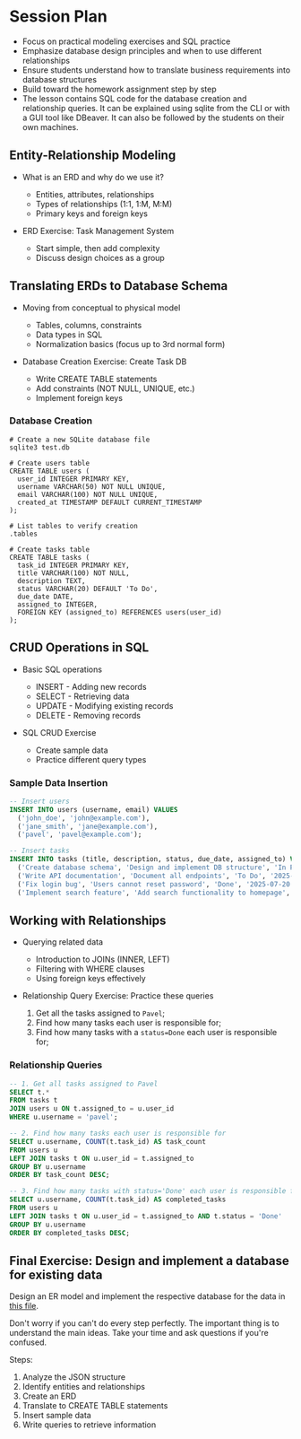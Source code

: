 # Session Plan

- Focus on practical modeling exercises and SQL practice
- Emphasize database design principles and when to use different relationships
- Ensure students understand how to translate business requirements into database structures
- Build toward the homework assignment step by step
- The lesson contains SQL code for the database creation and relationship queries. It can be explained using sqlite from the CLI or with a GUI tool like DBeaver. It can also be followed by the students on their own machines.

## Entity-Relationship Modeling

- What is an ERD and why do we use it?

  - Entities, attributes, relationships
  - Types of relationships (1:1, 1:M, M:M)
  - Primary keys and foreign keys

- ERD Exercise: Task Management System
  - Start simple, then add complexity
  - Discuss design choices as a group

## Translating ERDs to Database Schema

- Moving from conceptual to physical model

  - Tables, columns, constraints
  - Data types in SQL
  - Normalization basics (focus up to 3rd normal form)

- Database Creation Exercise: Create Task DB
  - Write CREATE TABLE statements
  - Add constraints (NOT NULL, UNIQUE, etc.)
  - Implement foreign keys

### Database Creation

```shell
# Create a new SQLite database file
sqlite3 test.db

# Create users table
CREATE TABLE users (
  user_id INTEGER PRIMARY KEY,
  username VARCHAR(50) NOT NULL UNIQUE,
  email VARCHAR(100) NOT NULL UNIQUE,
  created_at TIMESTAMP DEFAULT CURRENT_TIMESTAMP
);

# List tables to verify creation
.tables

# Create tasks table
CREATE TABLE tasks (
  task_id INTEGER PRIMARY KEY,
  title VARCHAR(100) NOT NULL,
  description TEXT,
  status VARCHAR(20) DEFAULT 'To Do',
  due_date DATE,
  assigned_to INTEGER,
  FOREIGN KEY (assigned_to) REFERENCES users(user_id)
);
```

## CRUD Operations in SQL

- Basic SQL operations

  - INSERT - Adding new records
  - SELECT - Retrieving data
  - UPDATE - Modifying existing records
  - DELETE - Removing records

- SQL CRUD Exercise
  - Create sample data
  - Practice different query types

### Sample Data Insertion

```sql
-- Insert users
INSERT INTO users (username, email) VALUES
  ('john_doe', 'john@example.com'),
  ('jane_smith', 'jane@example.com'),
  ('pavel', 'pavel@example.com');

-- Insert tasks
INSERT INTO tasks (title, description, status, due_date, assigned_to) VALUES
  ('Create database schema', 'Design and implement DB structure', 'In Progress', '2025-08-01', 1),
  ('Write API documentation', 'Document all endpoints', 'To Do', '2025-08-15', 2),
  ('Fix login bug', 'Users cannot reset password', 'Done', '2025-07-20', 3),
  ('Implement search feature', 'Add search functionality to homepage', 'To Do', '2025-08-10', 3);
```

## Working with Relationships

- Querying related data

  - Introduction to JOINs (INNER, LEFT)
  - Filtering with WHERE clauses
  - Using foreign keys effectively

- Relationship Query Exercise: Practice these queries
  1. Get all the tasks assigned to `Pavel`;
  2. Find how many tasks each user is responsible for;
  3. Find how many tasks with a `status=Done` each user is responsible for;

### Relationship Queries

```sql
-- 1. Get all tasks assigned to Pavel
SELECT t.*
FROM tasks t
JOIN users u ON t.assigned_to = u.user_id
WHERE u.username = 'pavel';

-- 2. Find how many tasks each user is responsible for
SELECT u.username, COUNT(t.task_id) AS task_count
FROM users u
LEFT JOIN tasks t ON u.user_id = t.assigned_to
GROUP BY u.username
ORDER BY task_count DESC;

-- 3. Find how many tasks with status='Done' each user is responsible for
SELECT u.username, COUNT(t.task_id) AS completed_tasks
FROM users u
LEFT JOIN tasks t ON u.user_id = t.assigned_to AND t.status = 'Done'
GROUP BY u.username
ORDER BY completed_tasks DESC;
```

## Final Exercise: Design and implement a database for existing data

Design an ER model and implement the respective database for the data in [this file](session-materials/articles_example.json).

Don't worry if you can't do every step perfectly. The important thing is to understand the main ideas. Take your time and ask questions if you're confused.

Steps:

1. Analyze the JSON structure
2. Identify entities and relationships
3. Create an ERD
4. Translate to CREATE TABLE statements
5. Insert sample data
6. Write queries to retrieve information
